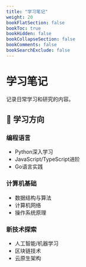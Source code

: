 ```yaml
---
title: "学习笔记"
weight: 20
bookFlatSection: false
bookToc: true
bookHidden: false
bookCollapseSection: false
bookComments: false
bookSearchExclude: false
---
```


# 学习笔记

记录日常学习和研究的内容。

## 🎯 学习方向

### 编程语言
- Python深入学习
- JavaScript/TypeScript进阶
- Go语言实践

### 计算机基础
- 数据结构与算法
- 计算机网络
- 操作系统原理

### 新技术探索
- 人工智能/机器学习
- 区块链技术
- 云原生架构

